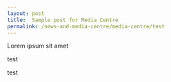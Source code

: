 ```yaml
---
layout: post
title:  Sample post for Media Centre
permalink: /news-and-media-centre/media-centre/test
---
```

Lorem ipsum sit amet

test


test
